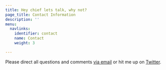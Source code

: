 ```yaml
---
title: Hey chief lets talk, why not?
page_title: Contact Information
description: ''
menu:
  navlinks:
    identifier: contact
    name: Contact
    weight: 3

---
```

Please direct all questions and comments <a href="mailto:greg@airbagindustries.com?subject=Hello Airbag">via email</a> or hit me up on <a href="http://www.twitter.com/brilliantcrank.com">Twitter</a>.